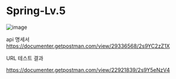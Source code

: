# Spring-Lv.5
![image](https://github.com/InHeeS/hh99_Spring_Lv.5/assets/140541167/b1d301fe-3836-403d-9ded-3485da3345d9)


api 명세서
https://documenter.getpostman.com/view/29336568/2s9YC2zZ1X

URL 테스트 결과

https://documenter.getpostman.com/view/22921839/2s9Y5eNzV4
